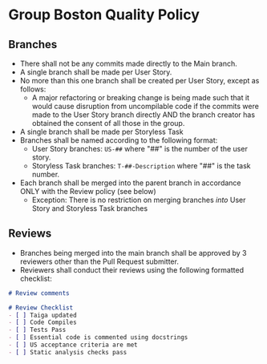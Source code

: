# Group Boston Quality Policy

## Branches
* There shall not be any commits made directly to the Main branch.
* A single branch shall be made per User Story.
* No more than this one branch shall be created per User Story, except as follows:
  * A major refactoring or breaking change is being made such that it would cause disruption from uncompilable code if the commits were made to the User Story branch directly AND the branch creator has obtained the consent of all those in the group.
* A single branch shall be made per Storyless Task
* Branches shall be named according to the following format:
  * User Story branches: `US-##` where "##" is the number of the user story.
  * Storyless Task branches: `T-##-Description` where "##" is the task number.
* Each branch shall be merged into the parent branch in accordance ONLY with the Review policy (see below)
  * Exception: There is no restriction on merging branches *into* User Story and Storyless Task branches

## Reviews
* Branches being merged into the main branch shall be approved by 3 reviewers other than the Pull Request submitter.
* Reviewers shall conduct their reviews using the following formatted checklist:
```markdown
# Review comments

# Review Checklist
- [ ] Taiga updated
- [ ] Code Compiles
- [ ] Tests Pass
- [ ] Essential code is commented using docstrings
- [ ] US acceptance criteria are met
- [ ] Static analysis checks pass
```
